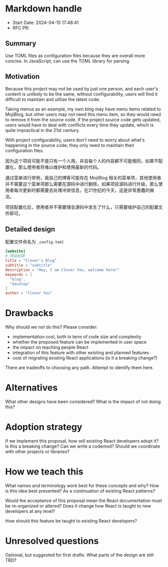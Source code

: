 # Markdown handle

- Start Date: 2024-04-15 17:48:41
- RFC PR:

## Summary

Use TOML files as configuration files because they are overall more concise. In JavaScript, can use the TOML library for parsing.

## Motivation

Because this project may not be used by just one person, and each user's content is unlikely to be the same, without configurability, users will find it difficult to maintain and utilize the latest code.

Taking menus as an example, my own blog may have menu items related to MojiBlog, but other users may not need this menu item, so they would need to remove it from the source code. If the project source code gets updated, users would have to deal with conflicts every time they update, which is quite impractical in the 21st century.

With project configurability, users don't need to worry about what's happening in the source code; they only need to maintain their configuration files.

因为这个项目可能不是只有一个人用，并且每个人的内容都不可能相同，如果不配置化，那么使用者将难以维护和使用最新的代码。

通过菜单进行举例，我自己的博客可能存在 MojiBlog 相关的菜单项，其他使用者并不需要这个菜单项那么需要在源码中进行删除。如果项目源码进行升级，那么使用者每次更新时都需要去处理冲突信息，在21世纪的今天，这是非常愚蠢的做法。

项目配置化后，使用者并不需要理会源码中发生了什么，只需要维护自己的配置文件即可。

## Detailed design

配置文件命名为 `_config.toml`

```toml
[website]
# 网站标题
title = "Clover's Blog"
subtitle = "subtitle"
description = "Hey, I am Clover You, welcome here!"
keywords = [
  "blog",
  "develop"
]
author = "Clover You"
```

# Drawbacks

Why should we *not* do this? Please consider:

- implementation cost, both in term of code size and complexity
- whether the proposed feature can be implemented in user space
- the impact on teaching people React
- integration of this feature with other existing and planned features
- cost of migrating existing React applications (is it a breaking change?)

There are tradeoffs to choosing any path. Attempt to identify them here.

# Alternatives

What other designs have been considered? What is the impact of not doing this?

# Adoption strategy

If we implement this proposal, how will existing React developers adopt it? Is
this a breaking change? Can we write a codemod? Should we coordinate with
other projects or libraries?

# How we teach this

What names and terminology work best for these concepts and why? How is this
idea best presented? As a continuation of existing React patterns?

Would the acceptance of this proposal mean the React documentation must be
re-organized or altered? Does it change how React is taught to new developers
at any level?

How should this feature be taught to existing React developers?

# Unresolved questions

Optional, but suggested for first drafts. What parts of the design are still
TBD?
